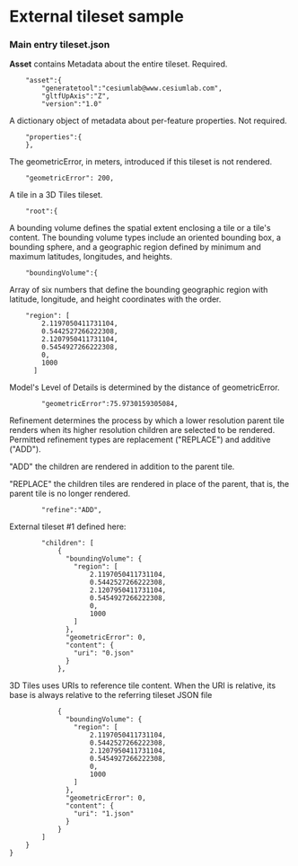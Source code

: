 # External tileset sample

### Main entry **tileset.json**

**Asset** contains Metadata about the entire tileset. Required.

```
    "asset":{
        "generatetool":"cesiumlab@www.cesiumlab.com",
        "gltfUpAxis":"Z",
        "version":"1.0"
```
    
A dictionary object of metadata about per-feature properties. Not required.
    
```
    "properties":{                        
    },  
```

The geometricError, in meters, introduced if this tileset is not rendered. 

```
    "geometricError": 200,                
```

A tile in a 3D Tiles tileset.
```
    "root":{                              
```  

A bounding volume defines the spatial extent enclosing a tile or a tile's content. The bounding volume types include an oriented bounding box, a bounding sphere, and a geographic region defined by minimum and maximum latitudes, longitudes, and heights.
    
```
    "boundingVolume":{ 
```

Array of six numbers that define the bounding geographic region with latitude, longitude, and height coordinates with the order.

```
    "region": [                      
        2.1197050411731104,        
        0.5442527266222308,
        2.1207950411731104,
        0.5454927266222308,
        0,
        1000
      ]
```


Model's Level of Details is determined by the distance of geometricError.
```      
        "geometricError":75.9730159305084, 
```      
    
Refinement determines the process by which a lower resolution parent tile renders when its higher resolution children are selected to be rendered. Permitted refinement types are replacement ("REPLACE") and additive ("ADD"). 
    
"ADD" the children are rendered in addition to the parent tile. 

"REPLACE" the children tiles are rendered in place of the parent, that is, the parent tile is no longer rendered.
        
```
        "refine":"ADD",                   
```

External tileset #1 defined here:
```
        "children": [
            {
              "boundingVolume": {
                "region": [
                    2.1197050411731104,
                    0.5442527266222308,
                    2.1207950411731104,
                    0.5454927266222308,
                    0,
                    1000
                ]
              },
              "geometricError": 0,
              "content": {
                "uri": "0.json"            
              }
            },
```
3D Tiles uses URIs to reference tile content. When the URI is relative, its base is always relative to the referring tileset JSON file
    
```
            {
              "boundingVolume": {
                "region": [
                    2.1197050411731104,
                    0.5442527266222308,
                    2.1207950411731104,
                    0.5454927266222308,
                    0,
                    1000
                ]
              },
              "geometricError": 0,
              "content": {
                "uri": "1.json"
              }
            }           
        ]
    }
}
```
